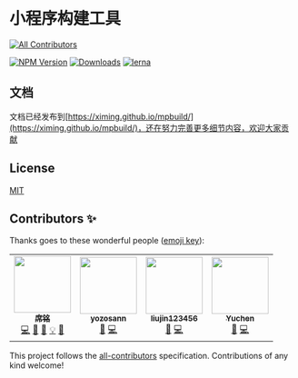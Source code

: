 # 小程序构建工具
<!-- ALL-CONTRIBUTORS-BADGE:START - Do not remove or modify this section -->
[![All Contributors](https://img.shields.io/badge/all_contributors-2-orange.svg?style=flat-square)](#contributors-)
<!-- ALL-CONTRIBUTORS-BADGE:END -->

[comment]: <> ([![npm dependents]&#40;https://badgen.net/npm/dependents/mpbuild&#41;]&#40;https://www.npmjs.com/package/mpbuild?activeTab=dependents&#41;)
[![NPM Version](http://img.shields.io/npm/v/mpbuild.svg?style=flat)](https://www.npmjs.org/package/mpbuild)
[![Downloads](https://badgen.net/npm/dt/mpbuild)](https://www.npmjs.com/package/mpbuild)
[![lerna](https://img.shields.io/badge/maintained%20with-lerna-cc00ff.svg)](https://lerna.js.org/)
<br>

## 文档

文档已经发布到[https://ximing.github.io/mpbuild/](https://ximing.github.io/mpbuild/)，还在努力完善更多细节内容，欢迎大家贡献

## License

[MIT](https://github.com/ximing/mpbuild/blob/master/LICENSE)

## Contributors ✨

Thanks goes to these wonderful people ([emoji key](https://allcontributors.org/docs/en/emoji-key)):

<!-- ALL-CONTRIBUTORS-LIST:START - Do not remove or modify this section -->
<!-- prettier-ignore-start -->
<!-- markdownlint-disable -->
<table>
  <tr>
    <td align="center"><a href="https://ximing.ren"><img src="https://avatars.githubusercontent.com/u/4659887?v=4?s=100" width="100px;" alt=""/><br /><sub><b>席铭</b></sub></a><br /><a href="https://github.com/ximing/mpbuild/commits?author=ximing" title="Code">💻</a> <a href="#blog-ximing" title="Blogposts">📝</a> <a href="https://github.com/ximing/mpbuild/commits?author=ximing" title="Documentation">📖</a> <a href="#example-ximing" title="Examples">💡</a> <a href="#maintenance-ximing" title="Maintenance">🚧</a></td>
    <td align="center"><a href="https://github.com/yozosann"><img src="https://avatars.githubusercontent.com/u/19776974?v=4?s=100" width="100px;" alt=""/><br /><sub><b>yozosann</b></sub></a><br /><a href="https://github.com/ximing/mpbuild/issues?q=author%3Ayozosann" title="Bug reports">🐛</a> <a href="https://github.com/ximing/mpbuild/commits?author=yozosann" title="Code">💻</a></td>
    <td align="center"><a href="https://github.com/liujin10"><img src="https://avatars.githubusercontent.com/u/18552493?v=4?s=100" width="100px;" alt=""/><br /><sub><b>liujin123456</b></sub></a><br /><a href="https://github.com/ximing/mpbuild/issues?q=author%3Aliujin10" title="Bug reports">🐛</a> <a href="https://github.com/ximing/mpbuild/commits?author=liujin10" title="Code">💻</a></td>
    <td align="center"><a href="https://github.com/ShiningDan"><img src="https://avatars.githubusercontent.com/u/23012618?v=4?s=100" width="100px;" alt=""/><br /><sub><b>Yuchen</b></sub></a><br /><a href="https://github.com/ximing/mpbuild/issues?q=author%3AShiningDan" title="Bug reports">🐛</a> <a href="https://github.com/ximing/mpbuild/commits?author=ShiningDan" title="Code">💻</a></td>
  </tr>
</table>

<!-- markdownlint-restore -->
<!-- prettier-ignore-end -->

<!-- ALL-CONTRIBUTORS-LIST:END -->

This project follows the [all-contributors](https://github.com/all-contributors/all-contributors) specification. Contributions of any kind welcome!